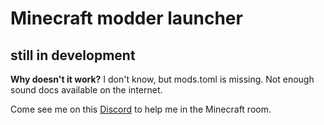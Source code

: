 # Minecraft modder launcher
## still in development

**Why doesn't it work?**
I don't know, but mods.toml is missing. Not enough sound docs available on the internet.

Come see me on this [Discord](https://discord.gg/8n62mZfGAJ) to help me in the Minecraft room.
